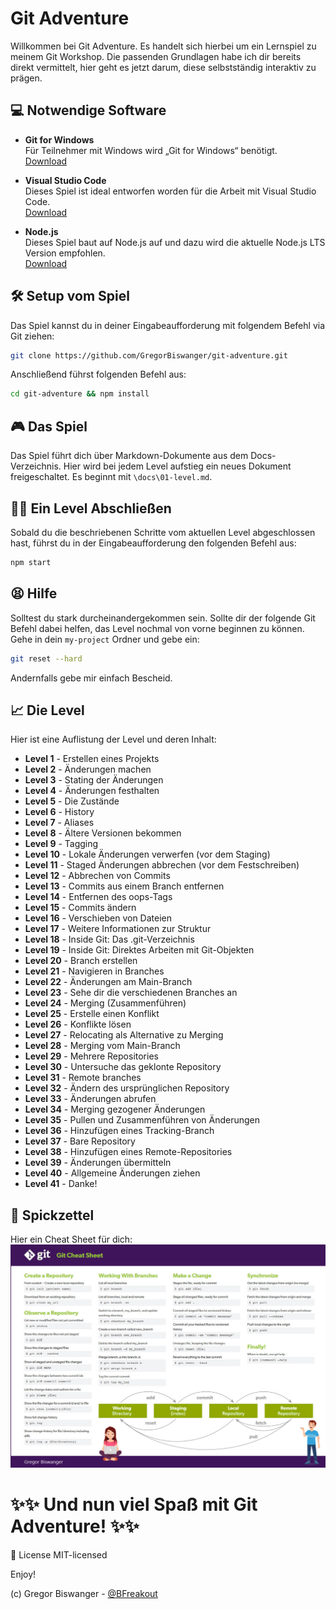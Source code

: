 # Git Adventure

Willkommen bei Git Adventure. Es handelt sich hierbei um ein Lernspiel zu meinem Git Workshop. Die passenden Grundlagen habe ich dir bereits direkt vermittelt, hier geht es jetzt darum, diese selbstständig interaktiv zu prägen.

## 💻 Notwendige Software
- **Git for Windows**  
Für Teilnehmer mit Windows wird „Git for Windows“ benötigt.  
[Download](https://git-scm.com/download/win)  

- **Visual Studio Code**  
Dieses Spiel ist ideal entworfen worden für die Arbeit mit Visual Studio Code.  
  [Download](https://code.visualstudio.com)  

- **Node.js**  
Dieses Spiel baut auf Node.js auf und dazu wird die aktuelle Node.js LTS Version empfohlen.  
[Download](https://nodejs.org)  

## 🛠 Setup vom Spiel
Das Spiel kannst du in deiner Eingabeaufforderung mit folgendem Befehl via Git ziehen:  
```bash
git clone https://github.com/GregorBiswanger/git-adventure.git
```

Anschließend führst folgenden Befehl aus:

```bash
cd git-adventure && npm install
```

## 🎮 Das Spiel
Das Spiel führt dich über Markdown-Dokumente aus dem Docs-Verzeichnis. Hier wird bei jedem Level aufstieg ein neues Dokument freigeschaltet. Es beginnt mit `\docs\01-level.md`.

## 👩‍🏫 Ein Level Abschließen
Sobald du die beschriebenen Schritte vom aktuellen Level abgeschlossen hast, führst du in der Eingabeaufforderung den folgenden Befehl aus:

```bash
npm start
```

## 😫 Hilfe
Solltest du stark durcheinandergekommen sein. Sollte dir der folgende Git Befehl dabei helfen, das Level nochmal von vorne beginnen zu können. Gehe in dein `my-project` Ordner und gebe ein:

```bash
git reset --hard
```

Andernfalls gebe mir einfach Bescheid.

## 📈 Die Level
Hier ist eine Auflistung der Level und deren Inhalt:

- **Level 1** - Erstellen eines Projekts
- **Level 2** - Änderungen machen
- **Level 3** - Stating der Änderungen
- **Level 4** - Änderungen festhalten
- **Level 5** - Die Zustände
- **Level 6** - History
- **Level 7** - Aliases
- **Level 8** - Ältere Versionen bekommen
- **Level 9** - Tagging
- **Level 10** - Lokale Änderungen verwerfen (vor dem Staging)
- **Level 11** - Staged Änderungen abbrechen (vor dem Festschreiben)
- **Level 12** - Abbrechen von Commits
- **Level 13** - Commits aus einem Branch entfernen
- **Level 14** - Entfernen des oops-Tags
- **Level 15** - Commits ändern
- **Level 16** - Verschieben von Dateien
- **Level 17** - Weitere Informationen zur Struktur
- **Level 18** - Inside Git: Das .git-Verzeichnis
- **Level 19** - Inside Git: Direktes Arbeiten mit Git-Objekten
- **Level 20** - Branch erstellen
- **Level 21** - Navigieren in Branches
- **Level 22** - Änderungen am Main-Branch
- **Level 23** - Sehe dir die verschiedenen Branches an
- **Level 24** - Merging (Zusammenführen)
- **Level 25** - Erstelle einen Konflikt
- **Level 26** - Konflikte lösen
- **Level 27** - Relocating als Alternative zu Merging
- **Level 28** - Merging vom Main-Branch
- **Level 29** - Mehrere Repositories
- **Level 30** - Untersuche das geklonte Repository
- **Level 31** - Remote branches
- **Level 32** - Ändern des ursprünglichen Repository
- **Level 33** - Änderungen abrufen
- **Level 34** - Merging gezogener Änderungen
- **Level 35** - Pullen und Zusammenführen von Änderungen
- **Level 36** - Hinzufügen eines Tracking-Branch
- **Level 37** - Bare Repository
- **Level 38** - Hinzufügen eines Remote-Repositories
- **Level 39** - Änderungen übermitteln
- **Level 40** - Allgemeine Änderungen ziehen
- **Level 41** - Danke!

## 📑 Spickzettel
Hier ein Cheat Sheet für dich:  
![Git Cheat Sheet](https://github.com/GregorBiswanger/git-adventure/blob/main/git-cheat-sheet.jpg)

# ✨✨ Und nun viel Spaß mit Git Adventure! ✨✨

🎉 License
MIT-licensed

Enjoy!

(c) Gregor Biswanger - [@BFreakout](https://twitter.com/BFreakout)